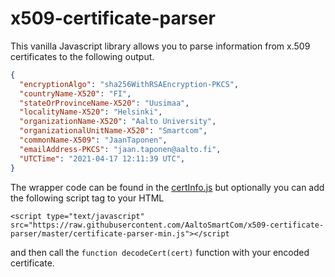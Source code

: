 # x509-certificate-parser

This vanilla Javascript library allows you to parse information from x.509 certificates to the following output.

```json
{
  "encryptionAlgo": "sha256WithRSAEncryption-PKCS",
  "countryName-X520": "FI",
  "stateOrProvinceName-X520": "Uusimaa",
  "localityName-X520": "Helsinki",
  "organizationName-X520": "Aalto University",
  "organizationalUnitName-X520": "Smartcom",
  "commonName-X509": "JaanTaponen",
  "emailAddress-PKCS": "jaan.taponen@aalto.fi",
  "UTCTime": "2021-04-17 12:11:39 UTC",
}
```
The wrapper code can be found in the [certInfo.js](./certInfo.js) but optionally you can add the following script tag to your HTML

```console
<script type="text/javascript" src="https://raw.githubusercontent.com/AaltoSmartCom/x509-certificate-parser/master/certificate-parser-min.js"></script
```

and then call the ```function decodeCert(cert)``` function with your encoded certificate.
